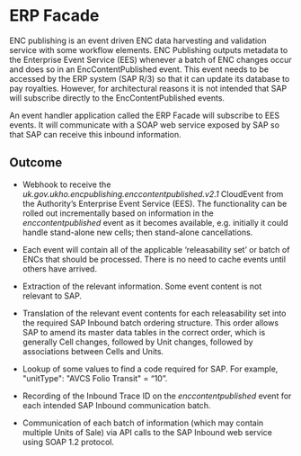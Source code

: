 # ERP Facade
ENC publishing is an event driven ENC data harvesting and validation service with some workflow elements. ENC Publishing outputs metadata to the Enterprise Event Service (EES) whenever a batch of ENC changes occur and does so in an EncContentPublished event. This event needs to be accessed by the ERP system (SAP R/3) so that it can update its database to pay royalties. However, for architectural reasons it is not intended that SAP will subscribe directly to the EncContentPublished events.
 
An event handler application called the ERP Facade will subscribe to EES events. It will communicate with a SOAP web service exposed by SAP so that SAP can receive this inbound information.
 
## Outcome
 
* Webhook to receive the *uk.gov.ukho.encpublishing.enccontentpublished.v2.1* CloudEvent from the Authority’s Enterprise Event Service (EES). The functionality can be rolled out incrementally based on information in the *enccontentpublished* event as it becomes available, e.g. initially it could handle stand-alone new cells; then stand-alone cancellations.
 
* Each event will contain all of the applicable ‘releasability set’ or batch of ENCs that should be processed. There is no need to cache events until others have arrived.
 
* Extraction of the relevant information. Some event content is not relevant to SAP.
 
* Translation of the relevant event contents for each releasability set into the required SAP Inbound batch ordering structure. This order allows SAP to amend its master data tables in the correct order, which is generally Cell changes, followed by Unit changes, followed by associations between Cells and Units.
 
* Lookup of some values to find a code required for SAP. For example, "unitType": "AVCS Folio Transit" = “10”.
 
* Recording of the Inbound Trace ID on the *enccontentpublished* event for each intended SAP Inbound communication batch.
 
* Communication of each batch of information (which may contain multiple Units of Sale) via API calls to the SAP Inbound web service using SOAP 1.2 protocol.
